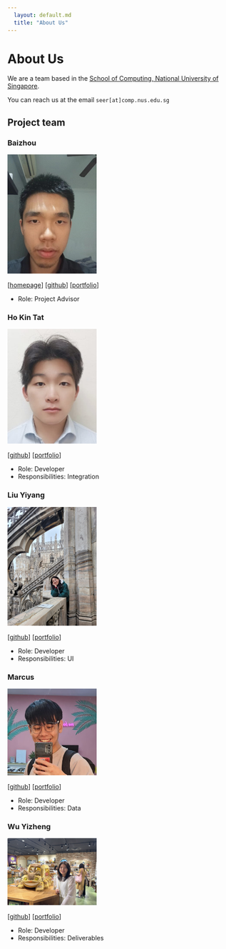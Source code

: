 ```yaml
---
  layout: default.md
  title: "About Us"
---
```


# About Us

We are a team based in the [School of Computing, National University of Singapore](http://www.comp.nus.edu.sg).

You can reach us at the email `seer[at]comp.nus.edu.sg`

## Project team

### Baizhou

<img src="images/windofbitter.png" width="200px">

[[homepage](http://www.comp.nus.edu.sg/~damithch)]
[[github](https://github.com/johndoe)]
[[portfolio](team/johndoe.md)]

* Role: Project Advisor

### Ho Kin Tat


<img src="images/kintatho.png" width="200px">

[[github](http://github.com/kintatho)]
[[portfolio](team/kintat.md)]

* Role: Developer
* Responsibilities: Integration


### Liu Yiyang

<img src="images/0nesheep.png" width="200px">

[[github](https://github.com/0nesheep/)] [[portfolio](team/johndoe.md)]

* Role: Developer
* Responsibilities: UI


### Marcus

<img src="images/marcusgitty.png" width="200px">

[[github](http://github.com/marcusgitty)] [[portfolio](team/johndoe.md)]

* Role: Developer
* Responsibilities: Data


### Wu Yizheng


<img src="images/jessicawyz.png" width="200px">

[[github](http://github.com/jessicawyz)]
[[portfolio](team/johndoe.md)]

* Role: Developer
* Responsibilities: Deliverables
